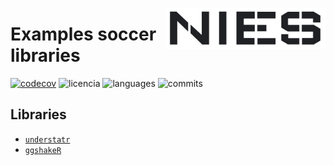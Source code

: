 <a href="https://www.nies.futbol/"><img
src="https://github.com/nepito/world_cup_semis/blob/develop/img/logo.jpeg" align="right" width="256"
/></a>

# Examples soccer libraries
[![codecov](https://codecov.io/gh/niesfutbol/templater_nies/graph/badge.svg?token=83MS0KCKCU)](https://codecov.io/gh/niesfutbol/templater_nies)
![licencia](https://img.shields.io/github/license/niesfutbol/templater_nies)
![languages](https://img.shields.io/github/languages/top/niesfutbol/templater_nies)
![commits](https://img.shields.io/github/commit-activity/y/niesfutbol/templater_nies)

## Libraries
- [`understatr`](https://github.com/ewenme/understatr)
- [`ggshakeR`](https://abhiamishra.github.io/ggshakeR/index.html)

